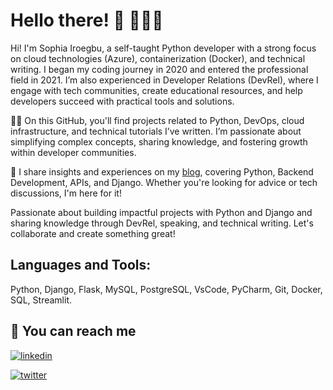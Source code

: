 
# Hello there! 👋 👩🏽‍💻


Hi! I'm Sophia Iroegbu, a self-taught Python developer with a strong focus on cloud technologies (Azure), containerization (Docker), and technical writing. I began my coding journey in 2020 and entered the professional field in 2021. I’m also experienced in Developer Relations (DevRel), where I engage with tech communities, create educational resources, and help developers succeed with practical tools and solutions.

👩‍💻 On this GitHub, you'll find projects related to Python, DevOps, cloud infrastructure, and technical tutorials I’ve written. I’m passionate about simplifying complex concepts, sharing knowledge, and fostering growth within developer communities.


💬 I share insights and experiences on my [blog](http://sophyia.me/), covering Python, Backend Development, APIs, and Django. Whether you're looking for advice or tech discussions, I'm here for it!

Passionate about building impactful projects with Python and Django and sharing knowledge through DevRel, speaking, and technical writing. Let's collaborate and create something great!

  
## Languages and Tools:

 Python, Django, Flask, MySQL, PostgreSQL, VsCode, PyCharm, Git, Docker, SQL, Streamlit.

  
## 🔗 You can reach me 

[![linkedin](https://img.shields.io/badge/linkedin-0A66C2?style=for-the-badge&logo=linkedin&logoColor=white)](https://www.linkedin.com/in/sophia-iroegbu-05816519a/)

[![twitter](https://img.shields.io/badge/twitter-1DA1F2?style=for-the-badge&logo=twitter&logoColor=white)](https://twitter.com/sophiairoegbu_/)

  
